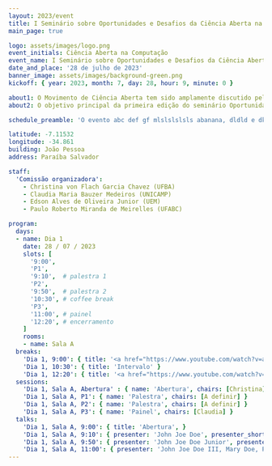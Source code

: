 ```yaml
---
layout: 2023/event
title: I Seminário sobre Oportunidades e Desafios da Ciência Aberta na Computação
main_page: true

logo: assets/images/logo.png
event_initials: Ciência Aberta na Computação
event_name: I Seminário sobre Oportunidades e Desafios da Ciência Aberta na Computação
date_and_place: '28 de julho de 2023'
banner_image: assets/images/background-green.png
kickoff: { year: 2023, month: 7, day: 28, hour: 9, minute: 0 }

about1: O Movimento de Ciência Aberta tem sido amplamente discutido pela comunidade científica internacional, porém ainda é pouco conhecido pela comunidade brasileira de Computação. O termo Ciência Aberta parte do pressuposto que a ciência é um bem comum, e que todos os insumos, processos e resultados associados a alguma atividade de pesquisa devem ser públicos e abertos a todos, respeitando-se restrições éticas e legais. A ideia principal é que a prática científica exige colaboração entre todos os atores envolvidos na atividade de pesquisa (pesquisadores, financiadores, legisladores, gestores, dentre outros). A colaboração se estende a toda a Sociedade, a principal beneficiária dos resultados do avanço no conhecimento científico.
about2: O objetivo principal da primeira edição do seminário Oportunidades e Desafios da Ciência Aberta na Computação é apresentar princípios, oportunidades e desafios da Ciência Aberta para a comunidade da SBC e discutir como a SBC pode contribuir para sua disseminação e implantação no Brasil.

schedule_preamble: 'O evento abc def gf mlslslslsls abanana, dldld e dkdkd.' 

latitude: -7.11532
longitude: -34.861
building: João Pessoa
address: Paraíba Salvador

staff:
  'Comissão organizadora':
    - Christina von Flach Garcia Chavez (UFBA)
    - Claudia Maria Bauzer Medeiros (UNICAMP)
    - Edson Alves de Oliveira Junior (UEM)
    - Paulo Roberto Miranda de Meirelles (UFABC)

program:
  days:
  - name: Dia 1
    date: 28 / 07 / 2023
    slots: [
      '9:00', 
      'P1',
      '9:10',  # palestra 1
      'P2',
      '9:50',  # palestra 2
      '10:30', # coffee break
      'P3',
      '11:00', # painel
      '12:20', # encerramento
    ]
    rooms:
    - name: Sala A
  breaks:
    'Dia 1, 9:00': { title: '<a href="https://www.youtube.com/watch?v=anWIwZFHQQM"><i class="fa fa-video-camera"></i></a>&nbsp;Abertura' }
    'Dia 1, 10:30': { title: 'Intervalo' }
    'Dia 1, 12:20': { title: '<a href="https://www.youtube.com/watch?v=anWIwZFHQQM"><i class="fa fa-video-camera"></i></a>&nbsp;Encerramento' }
  sessions:
    'Dia 1, Sala A, Abertura' : { name: 'Abertura', chairs: [Christina] }
    'Dia 1, Sala A, P1': { name: 'Palestra', chairs: [A definir] }
    'Dia 1, Sala A, P2': { name: 'Palestra', chairs: [A definir] }
    'Dia 1, Sala A, P3': { name: 'Painel', chairs: [Claudia] }
  talks:
    'Dia 1, Sala A, 9:00': { title: 'Abertura', }
    'Dia 1, Sala A, 9:10': { presenter: 'John Joe Doe', presenter_short: 'John Doe', title: 'Ciência Aberta: Oportunidades e Desafios', bio: 'John is gssgs sgs', abstract: 'Abstract 1 bla bla bla bla bla 1', }
    'Dia 1, Sala A, 9:50': { presenter: 'John Joe Doe Junior', presenter_short: 'John Doe Jr', title: 'Ciência Aberta e a P&D em Computação', bio: 'John Junior is gssgs sgs', abstract: 'Abstract 2 bla bla bla bla bla', }
    'Dia 1, Sala A, 11:00': { presenter: 'John Joe Doe III, Mary Doe, Peter Doe', presenter_short: 'John Doe III, Mary Doe, Peter Doe', title: 'Ciência Aberta e a SBC ', abstract: 'Este painel ... bla bla bla bla bla', }
---
```


